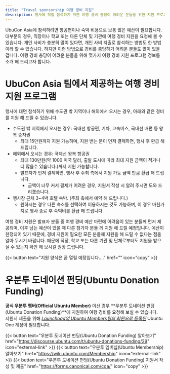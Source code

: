 ```yaml
---
title: "Travel sponsorship 여행 경비 지원"
description: 행사에 직접 참석하기 위한 여행 경비 충당이 어려운 분들을 위한 지원 프로그램 정보입니다.
---
```

UbuCon Asia에 참석하려면 항공편이나 숙박 비용으로 보통 많은 예산이 필요합니다. 
대부분의 경우, 직장이나 학교 또는 다른 단체 및 기관에 여행 경비 지원을 요청해 볼 수 있습니다.
개인 사비가 충분히 많이 있다면, 개인 사비 지출로 참석하는 방법도 한 방법이라 할 수 있습니다.
하지만 이런 방법으로 경비를 충당하기 어려운 분들도 많이 있을 겁니다. 여행 경비 충당이 어려운 분들을 위해 몇가지 여행 경비 지원 프로그램 정보를 소개 해 드리고자 합니다.

# UbuCon Asia 팀에서 제공하는 여행 경비 지원 프로그램
행사에 대면 참석하기 위해 수도권 밖 지역이나 해외에서 오시는 경우, 아래와 같은 경비를 지원 해 드릴 수 있습니다.
- 수도권 밖 지역에서 오시는 경우: 국내선 항공편, 기차, 고속버스, 국내선 배편 등 왕복 승차권
  - 최대 15만원까지 지원 가능하며, 지원 받는 분이 먼저 결제하면, 행사 후 환급 해 드립니다.
- 해외에서 오시는 경우: 국제선 왕복 항공권
  - 최대 130만원(약 1000 미국 달러, 출발 도시에 따라 최대 지원 금액이 적거나 더 많을수 있습니다.)까지 지원 가능합니다.
  - 발표자가 먼저 결제하면, 행사 후 주최 측에서 지원 가능 금액 만큼 환급 해 드립니다.
    - 금액이 너무 커서 결제가 어려운 경우, 지원서 작성 시 알려 주시면 도와 드리겠습니다.
- 행사장 근처 3~4박 호텔 숙박. (주최 측에서 예약 해 드립니다.) 
  - 원하시는 경우 다른 숙소를 선택하여 이용하시는 것도 가능하며, 이 경우 마찬가지로 행사 종료 후 숙빅비를 환급 해 드립니다.

여행 경비 지원은 발표자 분들 중 여행 경비 예산 마련에 어려움이 있는 분들께 먼저 제공되며, 이후 남는 예산이 있을 때 다른 참가자 분들 께 지원 해 드릴 예정입니다. 
예산이 한정되어 있기 때문에, 경비 지원이 필요한 모든 분들께 지원을 해 드릴 수 없다는 점을 알아 두시기 바랍니다. 때문에 직장, 학교 또는 다른 기관 및 단체로부터도 지원을 받으실 수 있는지 확인 해 보시길 권장 드립니다.


{{< button text="지원 양식은 곧 열릴 예정입니다...." href="" icon="copy" >}}

# 우분투 도네이션 펀딩(Ubuntu Donation Funding)
**공식 우분투 멤버(Official Ubuntu Member)** 이신 경우 **우분투 도네이션 펀딩(Ubuntu Donation Funding)**에 지원하여 여행 경비를 요청해 보실 수 있습니다.    
지원서 제출을 위해 [*Launchpad의 Ubuntu Members팀의 회원으로 등록된*](https://launchpad.net/~ubuntumembers) Ubuntu One 계정이 필요합니다.

{{< button text="우분투 도네이션 펀딩(Ubuntu Donation Funding) 알아보기" href="https://discourse.ubuntu.com/t/ubuntu-donations-funding/29" icon="external-link" >}}
{{< button text="우분투 멤버십(Ubuntu Membership) 알아보기" href="https://wiki.ubuntu.com/Membership" icon="external-link" >}}
{{< button text="우분투 도네이션 펀딩(Ubuntu Donation Funding) 지원서 작성 및 제출" href="https://forms.canonical.com/cda/" icon="copy" >}}